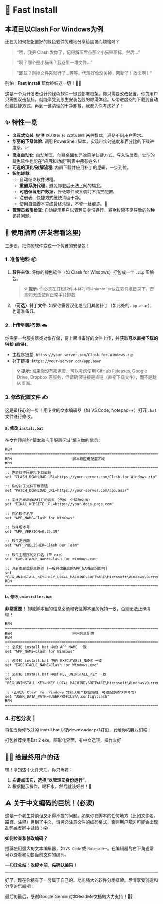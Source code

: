 # 🚀 Fast Install
本项目以Clash For Windows为例
---

还在为如何把配置好的绿色软件优雅地分享给朋友而烦恼吗？

> “喂，我把 Clash 发你了，记得解压后点那个小猫咪图标，然后...”

> “啊？哪个是小猫咪？我这里一堆文件...”

> ”卸载？删掉文件夹就行了...等等，代理好像没关掉，网断了！救命啊！“

别怕！**Fast Install** 帮你终结这一切！🦸‍♂️

这是一个为开发者设计的绿色软件一键式部署框架。你只需要改改配置，你的用户只需要双击鼠标，就能享受到原生安装包般的顺滑体验。从带进度条的下载到自动创建快捷方式，再到一键清理的干净卸载，我都为你考虑好了！

## ✨ 特性一览

*   **交互式安装**: 提供 `默认安装` 和 `自定义路径` 两种模式，满足不同用户需求。
*   **华丽的下载体验**: 调用 PowerShell 脚本，实现带实时速度和百分比的下载进度条。📈
*   **高度自动化**: 自动解压、创建桌面和开始菜单快捷方式、写入注册表，让你的绿色软件也能在“应用和功能”列表中拥有姓名！
*   **可选的汉化/破解流程**: 内置下载并应用补丁的逻辑，一步到位。
*   **智能卸载**:
    *   自动结束软件进程。
    *   **重置系统代理**，避免卸载后无法上网的尴尬。
    *   **可选保留用户数据**，升级软件或重装时不清空配置。
    *   注册表、快捷方式统统清理干净。
    *   使用自毁脚本完成最终清理，不留一丝痕迹。💨
*   **管理员权限检查**: 自动提示用户以管理员身份运行，避免权限不足导致的各种诡异问题。

## 🔧 使用指南 (开发者看这里)

三步走，把你的软件变成一个优雅的安装包！

### 1. 准备物料 📦

1.  **软件主体**: 将你的绿色软件（如 Clash for Windows）打包成一个 `.zip` 压缩包。
    > **💡 提示**: 你必须在打包软件本体时将Uninstaller放在软件根目录下，否则将无法使用正常手段卸载
2.  **（可选）补丁文件**: 如果你需要汉化或应用其他补丁（如此处的 `app.asar`），也请准备好。

### 2. 上传到服务器 ☁️

你需要一台服务器或对象存储，将上面准备好的文件上传，并获取**可以直接下载的链接 (直链)**。

*   主程序链接: `https://your-server.com/Clash.for.Windows.zip`
*   补丁链接: `https://your-server.com/app.asar`
> **💡 提示**: 如果你没有服务器，可以考虑使用 GitHub Releases, Google Drive, Dropbox 等服务，但请确保链接是直链（直接下载文件），而不是跳转页面。

### 3. 修改配置文件 ✍️

这是最核心的一步！用专业的文本编辑器（如 VS Code, Notepad++）打开 `.bat` 文件进行修改。

#### a. 修改 `install.bat`

在文件顶部的“脚本和应用配置区域”填入你的信息：

```batch
REM =================================================================================
REM                            脚本和应用配置区域
REM =================================================================================
:: 你的软件压缩包下载直链
set "CLASH_DOWNLOAD_URL=https://your-server.com/Clash.for.Windows.zip"

:: 你的补丁文件下载直链
set "PATCH_DOWNLOAD_URL=https://your-server.com/app.asar"

:: 安装完成后自动打开的网页 (例如一个帮助文档)
set "FINAL_WEBSITE_URL=https://your-docs-page.com"

:: 你的软件名字
set "APP_NAME=Clash for Windows"

:: 软件版本号
set "APP_VERSION=0.20.39"

:: 软件发行商
set "APP_PUBLISHER=Clash Dev Team"

:: 软件主程序的文件名 (带.exe)
set "EXECUTABLE_NAME=Clash for Windows.exe"

:: 注册表卸载信息路径 (一般只改最后的APP_NAME部分即可)
set "REG_UNINSTALL_KEY=HKEY_LOCAL_MACHINE\SOFTWARE\Microsoft\Windows\CurrentVersion\Uninstall\%APP_NAME%"
REM =================================================================================
```

#### b. 修改 `uninstaller.bat`

**非常重要！** 卸载脚本里的信息必须和安装脚本里的保持一致，否则无法正确清理！

```batch
REM =================================================================================
REM                            应用信息配置
REM =================================================================================
:: 必须和 install.bat 中的 APP_NAME 一致
set "APP_NAME=Clash for Windows"

:: 必须和 install.bat 中的 EXECUTABLE_NAME 一致
set "EXECUTABLE_NAME=Clash for Windows.exe"

:: 必须和 install.bat 中的 REG_UNINSTALL_KEY 一致
set "REG_UNINSTALL_KEY=HKEY_LOCAL_MACHINE\SOFTWARE\Microsoft\Windows\CurrentVersion\Uninstall\%APP_NAME%"

:: (此项为 Clash for Windows 的默认用户数据路径，可根据你的软件修改)
set "USER_DATA_PATH=%USERPROFILE%\.config\clash"
REM =================================================================================
```

### 4. 打包分发 🎉

将包含你修改过的 install.bat 以及downloader.ps1打包，发给你的朋友们吧！

打包推荐使用Bat 2 exe，图形化界面，有中文选项，操作友好

## 👨‍💻 给最终用户的话

嘿！拿到这个文件夹后，你只需要：

1.  **右键点击它，选择“以管理员身份运行”**。
2.  根据提示操作，喝杯水，然后就装好啦！🥳

## ⚠️ 关于中文编码的巨坑！(必读)

这是一个老生常谈但又不得不提的问题。如果你在脚本的任何地方（比如文件名、路径、注释）用到了中文，请务必注意文件的编码格式，否则用户那边可能会出现乱码或者脚本报错！😱

**如何检查和修改编码？**

推荐使用强大的文本编辑器，如 `VS Code` 或 `Notepad++`。在编辑器的右下角通常可以查看和切换当前文件的编码。

**一句话总结：改脚本前，先确认编码！**

---

好了，现在你拥有了一套属于自己的、功能强大的软件分发框架。尽情享受创造和分享的乐趣吧！


最后的最后，感谢Google Gemini对本ReadMe文档的大力支持！🤖🎉

